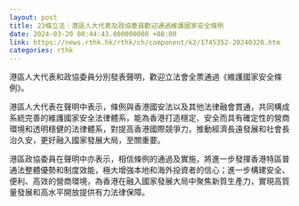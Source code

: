 ```yaml
---
layout: post
title: 23條立法｜港區人大代表及政協委員歡迎通過維護國家安全條例
date: 2024-03-20 00:44:43.000000000 +08:00
link: https://news.rthk.hk/rthk/ch/component/k2/1745352-20240320.htm
categories: rthk
---
```


港區人大代表和政協委員分別發表聲明，歡迎立法會全票通過《維護國家安全條例》。

港區人大代表在聲明中表示，條例與香港國安法以及其他法律融會貫通，共同構成系統完善的維護國家安全法律體系，能為香港打造穩定、安全而具有確定性的營商環境和透明穩健的法律體系，對提高香港國際競爭力，推動經濟長遠發展和社會長治久安，更好融入國家發展大局，至關重要。

港區政協委員在聲明中亦表示，相信條例的通過及實施，將進一步發揮香港特區普通法整體優勢和制度效能，極大增強本地和海外投資者的信心；進一步構建安全、便利、高效的營商環境，為香港在融入國家發展大局中聚焦新質生產力，實現高質量發展和高水平開放提供有力法律保障。
